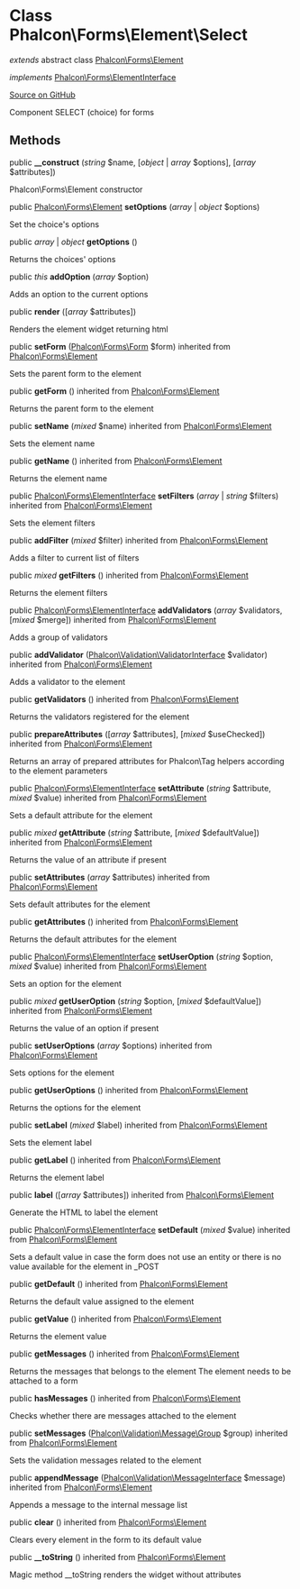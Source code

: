 # Class **Phalcon\\Forms\\Element\\Select**

*extends* abstract class [Phalcon\Forms\Element](/en/3.1.2/api/Phalcon_Forms_Element)

*implements* [Phalcon\Forms\ElementInterface](/en/3.1.2/api/Phalcon_Forms_ElementInterface)

<a href="https://github.com/phalcon/cphalcon/blob/master/phalcon/forms/element/select.zep" class="btn btn-default btn-sm">Source on GitHub</a>

Component SELECT (choice) for forms

## Methods
public  **__construct** (*string* $name, [*object* | *array* $options], [*array* $attributes])

Phalcon\\Forms\\Element constructor

public [Phalcon\Forms\Element](/en/3.1.2/api/Phalcon_Forms_Element) **setOptions** (*array* | *object* $options)

Set the choice's options

public *array* | *object* **getOptions** ()

Returns the choices' options

public *this* **addOption** (*array* $option)

Adds an option to the current options

public  **render** ([*array* $attributes])

Renders the element widget returning html

public  **setForm** ([Phalcon\Forms\Form](/en/3.1.2/api/Phalcon_Forms_Form) $form) inherited from [Phalcon\Forms\Element](/en/3.1.2/api/Phalcon_Forms_Element)

Sets the parent form to the element

public  **getForm** () inherited from [Phalcon\Forms\Element](/en/3.1.2/api/Phalcon_Forms_Element)

Returns the parent form to the element

public  **setName** (*mixed* $name) inherited from [Phalcon\Forms\Element](/en/3.1.2/api/Phalcon_Forms_Element)

Sets the element name

public  **getName** () inherited from [Phalcon\Forms\Element](/en/3.1.2/api/Phalcon_Forms_Element)

Returns the element name

public [Phalcon\Forms\ElementInterface](/en/3.1.2/api/Phalcon_Forms_ElementInterface) **setFilters** (*array* | *string* $filters) inherited from [Phalcon\Forms\Element](/en/3.1.2/api/Phalcon_Forms_Element)

Sets the element filters

public  **addFilter** (*mixed* $filter) inherited from [Phalcon\Forms\Element](/en/3.1.2/api/Phalcon_Forms_Element)

Adds a filter to current list of filters

public *mixed* **getFilters** () inherited from [Phalcon\Forms\Element](/en/3.1.2/api/Phalcon_Forms_Element)

Returns the element filters

public [Phalcon\Forms\ElementInterface](/en/3.1.2/api/Phalcon_Forms_ElementInterface) **addValidators** (*array* $validators, [*mixed* $merge]) inherited from [Phalcon\Forms\Element](/en/3.1.2/api/Phalcon_Forms_Element)

Adds a group of validators

public  **addValidator** ([Phalcon\Validation\ValidatorInterface](/en/3.1.2/api/Phalcon_Validation_ValidatorInterface) $validator) inherited from [Phalcon\Forms\Element](/en/3.1.2/api/Phalcon_Forms_Element)

Adds a validator to the element

public  **getValidators** () inherited from [Phalcon\Forms\Element](/en/3.1.2/api/Phalcon_Forms_Element)

Returns the validators registered for the element

public  **prepareAttributes** ([*array* $attributes], [*mixed* $useChecked]) inherited from [Phalcon\Forms\Element](/en/3.1.2/api/Phalcon_Forms_Element)

Returns an array of prepared attributes for Phalcon\\Tag helpers
according to the element parameters

public [Phalcon\Forms\ElementInterface](/en/3.1.2/api/Phalcon_Forms_ElementInterface) **setAttribute** (*string* $attribute, *mixed* $value) inherited from [Phalcon\Forms\Element](/en/3.1.2/api/Phalcon_Forms_Element)

Sets a default attribute for the element

public *mixed* **getAttribute** (*string* $attribute, [*mixed* $defaultValue]) inherited from [Phalcon\Forms\Element](/en/3.1.2/api/Phalcon_Forms_Element)

Returns the value of an attribute if present

public  **setAttributes** (*array* $attributes) inherited from [Phalcon\Forms\Element](/en/3.1.2/api/Phalcon_Forms_Element)

Sets default attributes for the element

public  **getAttributes** () inherited from [Phalcon\Forms\Element](/en/3.1.2/api/Phalcon_Forms_Element)

Returns the default attributes for the element

public [Phalcon\Forms\ElementInterface](/en/3.1.2/api/Phalcon_Forms_ElementInterface) **setUserOption** (*string* $option, *mixed* $value) inherited from [Phalcon\Forms\Element](/en/3.1.2/api/Phalcon_Forms_Element)

Sets an option for the element

public *mixed* **getUserOption** (*string* $option, [*mixed* $defaultValue]) inherited from [Phalcon\Forms\Element](/en/3.1.2/api/Phalcon_Forms_Element)

Returns the value of an option if present

public  **setUserOptions** (*array* $options) inherited from [Phalcon\Forms\Element](/en/3.1.2/api/Phalcon_Forms_Element)

Sets options for the element

public  **getUserOptions** () inherited from [Phalcon\Forms\Element](/en/3.1.2/api/Phalcon_Forms_Element)

Returns the options for the element

public  **setLabel** (*mixed* $label) inherited from [Phalcon\Forms\Element](/en/3.1.2/api/Phalcon_Forms_Element)

Sets the element label

public  **getLabel** () inherited from [Phalcon\Forms\Element](/en/3.1.2/api/Phalcon_Forms_Element)

Returns the element label

public  **label** ([*array* $attributes]) inherited from [Phalcon\Forms\Element](/en/3.1.2/api/Phalcon_Forms_Element)

Generate the HTML to label the element

public [Phalcon\Forms\ElementInterface](/en/3.1.2/api/Phalcon_Forms_ElementInterface) **setDefault** (*mixed* $value) inherited from [Phalcon\Forms\Element](/en/3.1.2/api/Phalcon_Forms_Element)

Sets a default value in case the form does not use an entity
or there is no value available for the element in _POST

public  **getDefault** () inherited from [Phalcon\Forms\Element](/en/3.1.2/api/Phalcon_Forms_Element)

Returns the default value assigned to the element

public  **getValue** () inherited from [Phalcon\Forms\Element](/en/3.1.2/api/Phalcon_Forms_Element)

Returns the element value

public  **getMessages** () inherited from [Phalcon\Forms\Element](/en/3.1.2/api/Phalcon_Forms_Element)

Returns the messages that belongs to the element
The element needs to be attached to a form

public  **hasMessages** () inherited from [Phalcon\Forms\Element](/en/3.1.2/api/Phalcon_Forms_Element)

Checks whether there are messages attached to the element

public  **setMessages** ([Phalcon\Validation\Message\Group](/en/3.1.2/api/Phalcon_Validation_Message_Group) $group) inherited from [Phalcon\Forms\Element](/en/3.1.2/api/Phalcon_Forms_Element)

Sets the validation messages related to the element

public  **appendMessage** ([Phalcon\Validation\MessageInterface](/en/3.1.2/api/Phalcon_Validation_MessageInterface) $message) inherited from [Phalcon\Forms\Element](/en/3.1.2/api/Phalcon_Forms_Element)

Appends a message to the internal message list

public  **clear** () inherited from [Phalcon\Forms\Element](/en/3.1.2/api/Phalcon_Forms_Element)

Clears every element in the form to its default value

public  **__toString** () inherited from [Phalcon\Forms\Element](/en/3.1.2/api/Phalcon_Forms_Element)

Magic method __toString renders the widget without attributes

